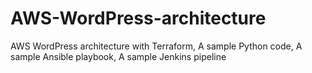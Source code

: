# AWS-WordPress-architecture
AWS WordPress architecture with Terraform, A sample Python code, A sample Ansible playbook, A sample Jenkins pipeline
